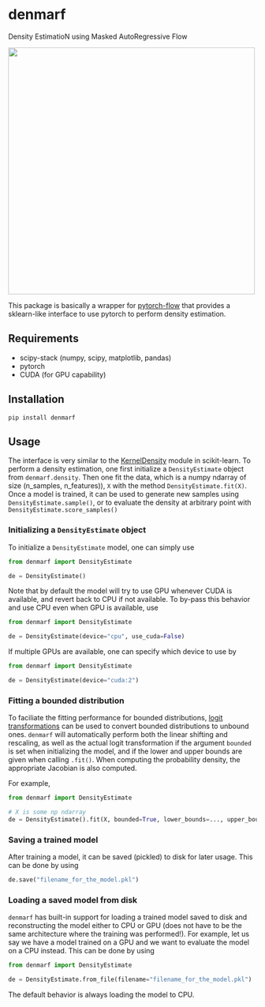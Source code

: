 # denmarf

Density EstimatioN using Masked AutoRegressive Flow

<img src="https://user-images.githubusercontent.com/55488840/219470588-de21e355-2e45-4bfc-913c-37d7c625951e.png" width="500">


This package is basically a wrapper for [pytorch-flow](https://github.com/ikostrikov/pytorch-flows) that provides a sklearn-like interface to use pytorch to perform density estimation.

## Requirements
- scipy-stack (numpy, scipy, matplotlib, pandas)
- pytorch
- CUDA (for GPU capability)

## Installation
```
pip install denmarf
```

## Usage
The interface is very similar to the [KernelDensity](https://scikit-learn.org/stable/modules/generated/sklearn.neighbors.KernelDensity.html#sklearn.neighbors.KernelDensity) module in scikit-learn. To perform a density estimation, one first initialize a `DensityEstimate` object from `denmarf.density`. Then one fit the data, which is a numpy ndarray of size (n_samples, n_features)), `X` with the method `DensityEstimate.fit(X)`. Once a model is trained, it can be used to generate new samples using `DensityEstimate.sample()`, or to evaluate the density at arbitrary point with `DensityEstimate.score_samples()`

### Initializing a `DensityEstimate` object
To initialize a `DensityEstimate` model, one can simply use
```python
from denmarf import DensityEstimate

de = DensityEstimate()
```
Note that by default the model will try to use GPU whenever CUDA is available, and revert back to CPU if not available. To by-pass this behavior and use CPU even when GPU is available, use
```python
from denmarf import DensityEstimate

de = DensityEstimate(device="cpu", use_cuda=False)
```
If multiple GPUs are available, one can specify which device to use by
```python
from denmarf import DensityEstimate

de = DensityEstimate(device="cuda:2")
```

### Fitting a bounded distribution
To faciliate the fitting performance for bounded distributions, [logit transformations](https://en.wikipedia.org/wiki/Logit) can be used to convert bounded distributions to unbound ones. `denmarf` will automatically perform both the linear shifting and rescaling, as well as the actual logit transformation if the argument `bounded` is set when initializing the model, and if the lower and upper bounds are given when calling `.fit()`. When computing the probability density, the appropriate Jacobian is also computed.

For example,
```python
from denmarf import DensityEstimate

# X is some np ndarray
de = DensityEstimate().fit(X, bounded=True, lower_bounds=..., upper_bounds=...)
```
### Saving a trained model
After training a model, it can be saved (pickled) to disk for later usage. This can be done by using
```python
de.save("filename_for_the_model.pkl")
```

### Loading a saved model from disk
`denmarf` has built-in support for loading a trained model saved to disk and reconstructing the model either to CPU or GPU (does not have to be the same architecture where the training was performed!). For example, let us say we have a model trained on a GPU and we want to evaluate the model on a CPU instead. This can be done by using
```python
from denmarf import DensityEstimate

de = DensityEstimate.from_file(filename="filename_for_the_model.pkl")
```
The default behavior is always loading the model to CPU.
